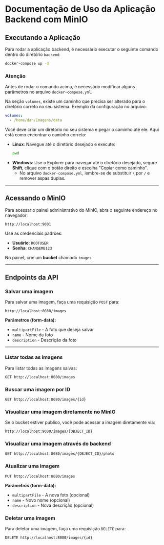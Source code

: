# Documentação de Uso da Aplicação Backend com MinIO

## Executando a Aplicação
Para rodar a aplicação backend, é necessário executar o seguinte comando dentro do diretório `backend`:
```bash
docker-compose up -d
```

### **Atenção**
Antes de rodar o comando acima, é necessário modificar alguns parâmetros no arquivo `docker-compose.yml`.

Na seção `volumes`, existe um caminho que precisa ser alterado para o diretório correto no seu sistema.
Exemplo da configuração no arquivo:
```yaml
volumes:
  - /home/dan/Imagens/data
```

Você deve criar um diretório no seu sistema e pegar o caminho até ele. Aqui está como encontrar o caminho correto:

- **Linux**: Navegue até o diretório desejado e execute:
  ```bash
  pwd
  ```
- **Windows**: Use o Explorer para navegar até o diretório desejado, segure **Shift**, clique com o botão direito e escolha "Copiar como caminho".
  - No arquivo `docker-compose.yml`, lembre-se de substituir `\` por `/` e remover aspas duplas.

---

## **Acessando o MinIO**
Para acessar o painel administrativo do MinIO, abra o seguinte endereço no navegador:
```
http://localhost:9001
```
Use as credenciais padrões:
- **Usuário**: `ROOTUSER`
- **Senha**: `CHANGEME123`

No painel, crie um **bucket** chamado `images`.

---

## **Endpoints da API**

### **Salvar uma imagem**
Para salvar uma imagem, faça uma requisição `POST` para:
```
http://localhost:8080/images
```

**Parâmetros (form-data):**
- `multipartFile` - A foto que deseja salvar
- `name` - Nome da foto
- `description` - Descrição da foto

---

### **Listar todas as imagens**
Para listar todas as imagens salvas:
```
GET http://localhost:8080/images
```

### **Buscar uma imagem por ID**
```
GET http://localhost:8080/images/{id}
```

### **Visualizar uma imagem diretamente no MinIO**
Se o bucket estiver público, você pode acessar a imagem diretamente via:
```
http://localhost:9000/images/{OBJECT_ID}
```

### **Visualizar uma imagem através do backend**
```
GET http://localhost:8080/images/{OBJECT_ID}/photo
```

### **Atualizar uma imagem**
```
PUT http://localhost:8080/images
```

**Parâmetros (form-data):**
- `multipartFile` - A nova foto (opcional)
- `name` - Novo nome (opcional)
- `description` - Nova descrição (opcional)

### **Deletar uma imagem**
Para deletar uma imagem, faça uma requisição `DELETE` para:
```
DELETE http://localhost:8080/images/{id}
``` 


